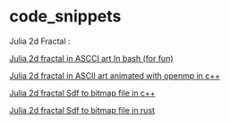 # code_snippets

Julia 2d Fractal :

[Julia 2d fractal in ASCCI art In bash (for fun)](julia_fractal/julia.sh)

[Julia 2d fractal in ASCII art animated with openmp in c++](julia_fractal/julia.cpp)

[Julia 2d fractal Sdf to bitmap file in c++](julia_fractal/julia_to_pict.cpp)

[Julia 2d fractal Sdf to bitmap file in rust](julia_fractal/julia_to_pict.cpp)
